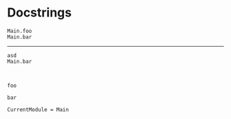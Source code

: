 # Docstrings

```@docs
Main.foo
Main.bar
```

---

```@docs
asd
Main.bar
```

```@index
```

```@contents
```

```@raw html
foo
```
```@raw latex
bar
```

```@meta
CurrentModule = Main
```
